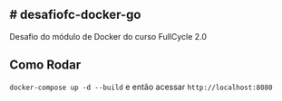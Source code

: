 ## # desafiofc-docker-go
Desafio do módulo de Docker do curso FullCycle 2.0

## Como Rodar
`docker-compose up -d --build` e então acessar `http://localhost:8080`
